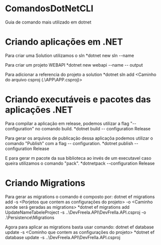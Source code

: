 # ComandosDotNetCLI
Guia de comando mais utilizado em dotnet

# Criando aplicações em .NET
 
Para criar uma Solution utilizamos o sln
 *dotnet new sln --name <Nome da solution>

Para criar um projeto WEBAPI 
 *dotnet new webapi --name <Nome do projeto> -- output <Pasta onde serar criado>

Para adicionar a referencia do projeto a solution
 *dotnet sln add <Caminho do arquivo csproj (.\APP\APP.csproj)>


# Criando executáveis e pacotes das aplicações .NET

Para compilar a aplicação em release, podemos utilizar a flag "--configuration" no comando build.
 *dotnet build -- configuration Release

Para gerar os arquivos de publicação dessa aplicaçõa podemos utilizar o  comando "Publish" com a flag -- configuration.
 *dotnet publish --configuration Release

E para gerar m pacote da sua biblioteca ao invés de um executavel caso queira utilizamos o comando "pack".
 *dotnetpack --configuration Release


# Criando Migrations

Para gerar as migrations o comando é composto por: dotnet ef migrations add <nome que identifique a migration> -s <Porjetos que contem as configurações do projeto> -o <Caminho aonde será geradas as migrations>
 *dotnet ef migrations add UpdateNameTabeleProject -s ..\DevFreela.API\DevFrella.API.csproj -o .\Persistence\Migrations

Agora para aplicar as migrations basta usar comando: dotnet ef database update -s <Cominho que contem as configurações do projeto>
 *dotnet ef database update -s ..\DevFreela.API\DevFrella.API.csproj